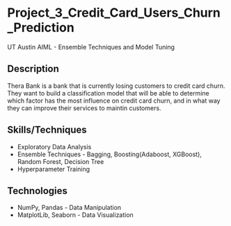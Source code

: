 # Project_3_Credit_Card_Users_Churn_Prediction
UT Austin AIML - Ensemble Techniques and Model Tuning

## Description
Thera Bank is a bank that is currently losing customers to credit card churn. They want to build a classification model that will be able to determine which factor has the most influence on credit card churn, and in what way they can improve their services to maintin customers. 
## Skills/Techniques
- Exploratory Data Analysis
- Ensemble Techniques - Bagging, Boosting(Adaboost, XGBoost), Random Forest, Decision Tree
- Hyperparameter Training 
## Technologies 
- NumPy, Pandas - Data Manipulation
- MatplotLib, Seaborn - Data Visualization
